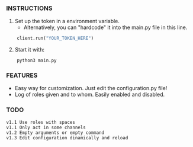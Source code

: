 ### INSTRUCTIONS

1. Set up the token in a environment variable. 
   * Alternatively, you can "hardcode" it into the main.py file in this line.

```python
	client.run("YOUR_TOKEN_HERE")
```
		
2. Start it with:
	
```
	python3 main.py
```
		
### FEATURES

* Easy way for customization. Just edit the configuration.py file!
* Log of roles given and to whom. Easily enabled and disabled.



### TODO

	v1.1 Use roles with spaces
	v1.1 Only act in some channels
	v1.2 Empty arguments or empty command
	v1.3 Edit configuration dinamically and reload


